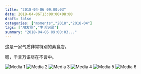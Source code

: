 ```yaml
---
title: "2018-04-06 09:00:03"
date: 2018-04-06T13:00:00+08:00
draft: false
categories: ["moments","2018","2018-04"]
tags: ["朋友圈","生活记录"]
summary: "2018-04-06 09:00:03..."
---
```


这是一家气质非常特别的素食店。

嗯，千言万语尽在不言中。

![Media 1](/Moments/photos/2018-04-06/201804060900030.jpg)
![Media 2](/Moments/photos/2018-04-06/201804060900031.jpg)
![Media 3](/Moments/photos/2018-04-06/201804060900032.jpg)
![Media 4](/Moments/photos/2018-04-06/201804060900033.jpg)
![Media 5](/Moments/photos/2018-04-06/201804060900034.jpg)
![Media 6](/Moments/photos/2018-04-06/201804060900035.jpg)

